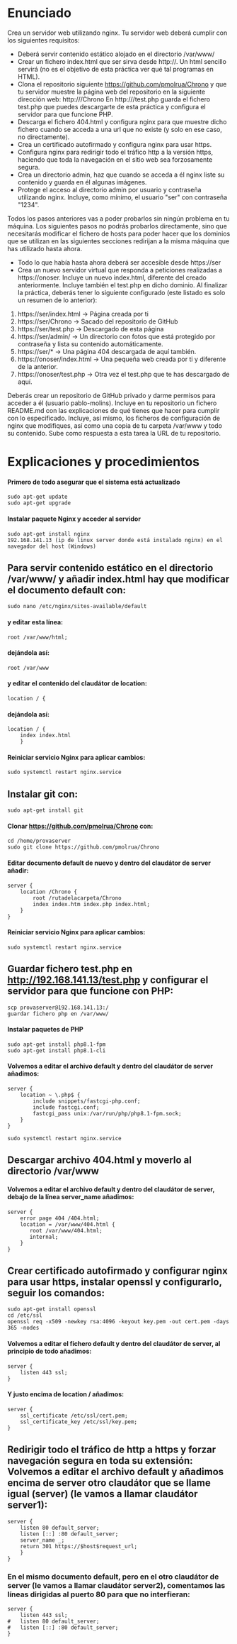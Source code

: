 # Enunciado
Crea un servidor web utilizando nginx. Tu servidor web deberá cumplir con los siguientes requisitos:

- Deberá servir contenido estático alojado en el directorio /var/www/
- Crear un fichero index.html que ser sirva desde http://<IP de tu servidor>. Un html sencillo servirá (no es el objetivo de esta práctica ver qué tal programas en HTML).
- Clona el repositorio siguiente https://github.com/pmolrua/Chrono y que tu servidor muestre la página web del repositorio en la siguiente dirección web: http://<IP de tu servidor>/Chrono
En http://<IP de tu servidor>/test.php guarda el fichero test.php que puedes descargarte de esta práctica y configura el servidor para que funcione PHP.
- Descarga el fichero 404.html y configura nginx para que muestre dicho fichero cuando se acceda a una url que no existe (y solo en ese caso, no directamente).
- Crea un certificado autofirmado y configura nginx para usar https.
- Configura nginx para redirigir todo el tráfico http a la versión https, haciendo que toda la navegación en el sitio web sea forzosamente segura.
- Crea un directorio admin, haz que cuando se acceda a él nginx liste su contenido y guarda en él algunas imágenes.
- Protege el acceso al directorio admin por usuario y contraseña utilizando nginx. Incluye, como mínimo, el usuario "ser" con contraseña "1234".

Todos los pasos anteriores vas a poder probarlos sin ningún problema en tu máquina. Los siguientes pasos no podrás probarlos directamente, sino que necesitarás modificar el fichero de hosts para poder hacer que los dominios que se utilizan en las siguientes secciones redirijan a la misma máquina que has utilizado hasta ahora.
- Todo lo que había hasta ahora deberá ser accesible desde https://ser
- Crea un nuevo servidor virtual que responda a peticiones realizadas a https://onoser. Incluye un nuevo index.html, diferente del creado anteriormente. Incluye también el test.php en dicho dominio.
Al finalizar la práctica, deberás tener lo siguiente configurado (este listado es solo un resumen de lo anterior):
1. https://ser/index.html -> Página creada por ti
2. https://ser/Chrono -> Sacado del repositorio de GitHub
3. https://ser/test.php -> Descargado de esta página
4. https://ser/admin/ -> Un directorio con fotos que está protegido por contraseña y lista su contenido automáticamente.
5. https://ser/* -> Una página 404 descargada de aquí también.
6. https://onoser/index.html -> Una pequeña web creada por ti y diferente de la anterior.
7. https://onoser/test.php -> Otra vez el test.php que te has descargado de aquí.

Deberás crear un repositorio de GitHub privado y darme permisos para acceder a él (usuario pablo-molins). Incluye en tu repositorio un fichero README.md con las explicaciones de qué tienes que hacer para cumplir con lo especificado. Incluye, así mismo, los ficheros de configuración de nginx que modifiques, así como una copia de tu carpeta /var/www y todo su contenido. Sube como respuesta a esta tarea la URL de tu repositorio.

# Explicaciones y procedimientos
#### Primero de todo asegurar que el sistema está actualizado
<pre><code>sudo apt-get update
sudo apt-get upgrade</code></pre>
#### Instalar paquete Nginx y acceder al servidor
<pre><code>sudo apt-get install nginx
192.168.141.13 (ip de linux server donde está instalado nginx) en el navegador del host (Windows)</code></pre>
## Para servir contenido estático en el directorio /var/www/ y añadir index.html hay que modificar el documento default con:
<pre><code>sudo nano /etc/nginx/sites-available/default</code></pre>

#### y editar esta línea:
<pre><code>root /var/www/html;</code></pre>

#### dejándola así:
<pre><code>root /var/www</code></pre>

#### y editar el contenido del claudátor de location:
<pre><code>location / {</code></pre>

#### dejándola así:
<pre><code>location / {
    index index.html
    }</code></pre>

#### Reiniciar servicio Nginx para aplicar cambios:
<pre><code>sudo systemctl restart nginx.service</code></pre>

## Instalar git con:
<pre><code>sudo apt-get install git</code></pre>

#### Clonar https://github.com/pmolrua/Chrono con:
<pre><code>cd /home/provaserver
sudo git clone https://github.com/pmolrua/Chrono</code></pre>

#### Editar documento default de nuevo y dentro del claudátor de server añadir:
<pre><code>server {
    location /Chrono {
        root /rutadelacarpeta/Chrono
        index index.htm index.php index.html;
    }
}</code></pre>

#### Reiniciar servicio Nginx para aplicar cambios:
<pre><code>sudo systemctl restart nginx.service</code></pre>

## Guardar fichero test.php en http://192.168.141.13/test.php y configurar el servidor para que funcione con PHP:

<pre><code>scp provaserver@192.168.141.13:/
guardar fichero php en /var/www/
</code></pre>

#### Instalar paquetes de PHP
<pre><code>sudo apt-get install php8.1-fpm
sudo apt-get install php8.1-cli</code></pre>

#### Volvemos a editar el archivo default y dentro del claudátor de server añadimos:
<pre><code>server {
    location ~ \.php$ {
        include snippets/fastcgi-php.conf;  
        include fastcgi.conf;  
        fastcgi_pass unix:/var/run/php/php8.1-fpm.sock;  
    }  
}</code></pre

#### Reiniciar servicio Nginx para aplicar cambios:
<pre><code>sudo systemctl restart nginx.service</code></pre> 

## Descargar archivo 404.html y moverlo al directorio /var/www
    
#### Volvemos a editar el archivo default y dentro del claudátor de server, debajo de la línea server_name añadimos:    
<pre><code>server {
    error page 404 /404.html;
    location = /var/www/404.html {
       root /var/www/404.html;
       internal;
    }
}</code></pre>

## Crear certificado autofirmado y configurar nginx para usar https, instalar openssl y configurarlo, seguir los comandos:
    
<pre><code>sudo apt-get install openssl
cd /etc/ssl
openssl req -x509 -newkey rsa:4096 -keyout key.pem -out cert.pem -days 365 -nodes
</code></pre>

#### Volvemos a editar el fichero default y dentro del claudátor de server, al principio de todo añadimos:
<pre><code>server {
    listen 443 ssl;
}</code></pre>

#### Y justo encima de location / añadimos:
<pre><code>server {
    ssl_certificate /etc/ssl/cert.pem;
    ssl_certificate_key /etc/ssl/key.pem;
}</code></pre>

## Redirigir todo el tráfico de http a https y forzar navegación segura en toda su extensión: Volvemos a editar el archivo default y añadimos encima de server otro claudátor que se llame igual (server) (le vamos a llamar claudátor server1):
<pre><code>server {
    listen 80 default_server;
    listen [::] :80 default_server;
    server_name _;
    return 301 https://$host$request_url;
    }
}</code></pre>    

### En el mismo documento default, pero en el otro claudátor de server (le vamos a llamar claudátor server2), comentamos las líneas dirigidas al puerto 80 para que no interfieran:
<pre><code>server {
    listen 443 ssl;
#   listen 80 default_server;
#   listen [::] :80 default_server;
}</code></pre>
    
    

<pre><code></code></pre>
<pre><code></code></pre>
<pre><code></code></pre>
<pre><code></code></pre>
<pre><code></code></pre>
<pre><code></code></pre>
<pre><code></code></pre>
